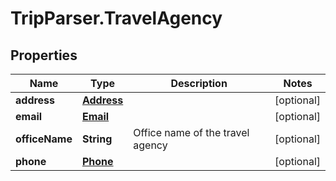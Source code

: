 # TripParser.TravelAgency

## Properties

Name | Type | Description | Notes
------------ | ------------- | ------------- | -------------
**address** | [**Address**](Address.md) |  | [optional] 
**email** | [**Email**](Email.md) |  | [optional] 
**officeName** | **String** | Office name of the travel agency | [optional] 
**phone** | [**Phone**](Phone.md) |  | [optional] 


